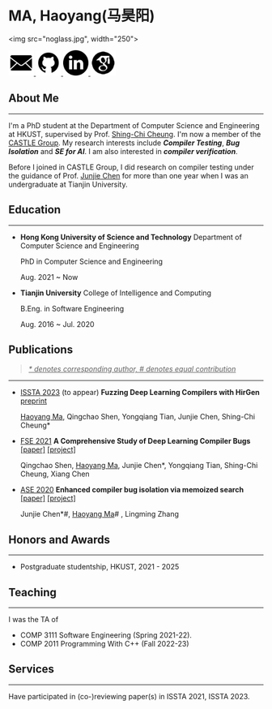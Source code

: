 <script type="text/javascript"
  src="http://cdn.mathjax.org/mathjax/latest/MathJax.js?config=TeX-AMS-MML_HTMLorMML">
</script>
# MA, Haoyang(马昊阳)

<!-- <img src = "me.jpg" width = "500"> -->

<!-- <img src="me.jpg" width="400" 
onmouseover="src='me_cyberpunk.jpg'" 
onmouseout="src='me.jpg'" 
/> -->
<img src="noglass.jpg", width="250">

<!-- <img src="mepainting1.jpg", width="200"/> -->

<a href="mailto: hmaaj@connect.ust.hk">
    <img src="email.png", width=50>
</a>
<a href="https://github.com/haoyang9804">
    <img src="GitHub.png", width=50>
</a>
<a href="https://www.linkedin.com/in/haoyang-ma-a870b01b6/">
    <img src="linkedin.png", width=50>
</a>
<a href="https://scholar.google.com/citations?user=0-iO7hsAAAAJ&hl=en">
    <img src="google-scholar--v2.png", width=50>
</a>

<!-- [Google Scholar](https://scholar.google.com/citations?user=0-iO7hsAAAAJ&hl=en)  -->

<!-- [Github](https://github.com/haoyang9804) -->

## About Me

---
I'm a PhD student at the Department of Computer Science and Engineering at HKUST, supervised by Prof. [Shing-Chi Cheung](https://www.cse.ust.hk/~scc/). I'm now a member of the [CASTLE Group](http://sccpu2.cse.ust.hk/castle/index.html). My research interests include ***Compiler Testing***, ***Bug Isolation*** and ***SE for AI***. I am also interested in ***compiler verification***.

Before I joined in CASTLE Group, I did research on compiler testing under the guidance of Prof. [Junjie Chen](https://sites.google.com/site/junjiechen08/) for more than one year when I was an undergraduate at Tianjin University.


<!-- <u> BTW, my English name is drawn from my favoriate football coach [Jürgen Klopp](kloppp.png). </u> -->

## Education

---

+ **Hong Kong University of Science and Technology** Department of Computer Science and Engineering
  
    PhD in Computer Science and Engineering
  
    Aug. 2021 ~ Now

+ **Tianjin University** College of Intelligence and Computing
  
    B.Eng. in Software Engineering
  
    Aug. 2016 ~ Jul. 2020

## Publications

> <i><u>\* denotes corresponding author, # denotes equal contribution</u></i>

---

+ [ISSTA 2023](https://conf.researchr.org/home/issta-2023) (to appear) **Fuzzing Deep Learning Compilers with HirGen** [preprint](https://arxiv.org/abs/2208.02193)
    
    <u>Haoyang Ma</u>, Qingchao Shen, Yongqiang Tian, Junjie Chen, Shing-Chi Cheung*

+ [FSE 2021](https://2021.esec-fse.org) **A Comprehensive Study of Deep Learning Compiler Bugs** [\[paper\]](A_Comprehensive_Study_of_Deep_Learning_Compiler_Bugs.pdf) [\[project\]](https://github.com/ShenQingchao/DLCstudy)

    Qingchao Shen, <u>Haoyang Ma</u>, Junjie Chen*, Yongqiang Tian, Shing-Chi Cheung, Xiang Chen

    <!-- *acceptance rate*: 24.5% (97 of 396) -->

+ [ASE 2020](https://conf.researchr.org/home/ase-2020) **Enhanced compiler bug isolation via memoized search** [\[paper\]](ASE_20__Reinforcement_Compiler_Bug_Isolation.pdf) [\[project\]](https://github.com/haoyang9804/RecBi)

    Junjie Chen\*#, <u>Haoyang Ma</u>#  , Lingming Zhang

    <!-- *acceptance rate*: 22.5% (93 of 408) -->

## Honors and Awards

---

+ Postgraduate studentship, HKUST, 2021 - 2025

## Teaching

---

I was the TA of 

+ COMP 3111 Software Engineering (Spring 2021-22).
+ COMP 2011 Programming With C++ (Fall 2022-23)

## Services

---

Have participated in (co-)reviewing paper(s) in ISSTA 2021, ISSTA 2023.
